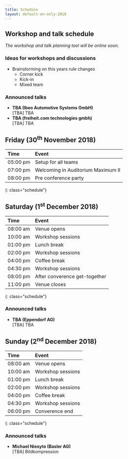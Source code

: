 ```yaml
---
title: Schedule
layout: default-en-only-2018
---
```


## Workshop and talk schedule

*The workshop and talk planning tool will be online soon.*

### Ideas for workshops and discussions  

- Brainstorming on this years rule changes
  - Corner kick
  - Kick-in
  - Mixed team

### Announced talks

* **TBA (Ibeo Automotive Systems GmbH)**  
[TBA] TBA
* **TBA (freiheit.com technologies gmbh)**  
[TBA] TBA

## Friday (30<sup>th</sup> November 2018)

| Time     | Event                              |
| :------  | :-------                           |
| 05:00 pm | Setup for all teams                |
| 07:00 pm | Welcoming in Auditorium Maximum II |
| 08:00 pm | Pre conference party               |
{: class="schedule"}

## Saturday (1<sup>st</sup> December 2018)

| Time     | Event                         |
| :------  | :-------                      |
| 08:00 am | Venue opens                   |
| 10:00 am | Workshop sessions             |
| 01:00 pm | Lunch break                   |
| 02:00 pm | Workshop sessions             |
| 04:00 pm | Coffee break                  |
| 04:30 pm | Workshop sessions             |
| 08:00 pm | After converence get-together |
| 11:00 pm | Venue closes                  |
{: class="schedule"}

### Announced talks

* **TBA (Eppendorf AG)**  
[TBA] TBA

## Sunday (2<sup>nd</sup> December 2018)

| Time     | Event             |
| :------  | :-------          |
| 08:00 am | Venue opens       |
| 10:00 am | Workshop sessions |
| 01:00 pm | Lunch break       |
| 02:00 pm | Workshop sessions |
| 04:00 pm | Coffee break      |
| 04:30 pm | Workshop sessions |
| 06:00 pm | Converence end    |
{: class="schedule"}

### Announced talks

* **Michael Niesyto (Basler AG)**  
[TBA] Bildkompression
